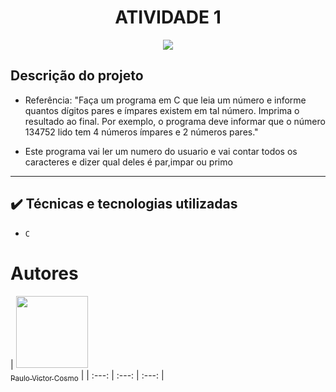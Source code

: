 <h1 align="center"> ATIVIDADE 1 </h1>

<p align="center">
<img src="http://img.shields.io/static/v1?label=STATUS&message=CONCLUIDO&color=GREEN&style=for-the-badge"/>
</p>

## Descrição do projeto 

- Referência: "Faça um programa em C que leia um número e informe quantos dígitos pares e ímpares existem em tal número. 
Imprima o resultado ao final. Por exemplo,  o programa deve informar que o número 134752 lido tem 4 números 
ímpares e 2 números pares."
  
- Este programa vai ler um numero do usuario e vai contar todos os caracteres e dizer qual deles é par,impar ou primo

----

## ✔️ Técnicas e tecnologias utilizadas

- ``C``


# Autores

| [<img src="https://avatars.githubusercontent.com/u/37356058?v=4" width=115><br><sub>Paulo Victor Cosmo</sub>](https://github.com/pvictorcosmo) |
| :---: | :---: | :---: |
